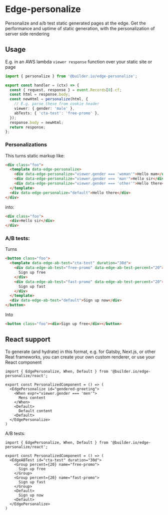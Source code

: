 # Edge-personalize

Personalize and a/b test static generated pages at the edge. Get the performance and uptime of static
generation, with the personalization of server side rendering

## Usage

E.g. in an AWS lambda `viewer response` function over your static site or page

```ts
import { personalize } from '@builder.io/edge-personalize';

export const handler = (ctx) => {
  const { request, response } = event.Records[0].cf;
  const html = response.body;
  const newHtml = personalize(html, {
    // E.g. parse these from cookie header
    viewer: { gender: 'male' },
    abTests: { 'cta-test': 'free-promo' },
  });
  response.body = newHtml;
  return response;
};
```

### Personalizations

This turns static markup like:

```html
<div class="foo">
  <template data-edge-personalize>
    <div data-edge-personalize="viewer.gender === 'woman'">Hello mam</div>
    <div data-edge-personalize="viewer.gender === 'man'">Hello sir</div>
    <div data-edge-personalize="viewer.gender === 'other'">Hello there</div>
  </template>
  <div data-edge-personalize="default">Hello there</div>
</div>
```

into:

```html
<div class="foo">
  <div>Hello sir</div>
</div>
```

### A/B tests:

Turns

```html
<button class="foo">
  <template data-edge-ab-test="cta-test" duration="30d">
    <div data-edge-ab-test="free-promo" data-edge-ab-test-percent="20">
      Sign up free
    </div>
    <div data-edge-ab-test="fast-promo" data-edge-ab-test-percent="20">
      Sign up fast
    </div>
  </template>
  <div data-edge-ab-test="default">Sign up now</div>
</button>
```

Into

```html
<button class="foo"><div>Sign up free</div></button>
```

## React support

To generate (and hydrate) in this format, e.g. for Gatsby, Next.js, or other Reat frameworks, you can create your own custom renderer, or use your React component

```tsx
import { EdgePersonalize, When, Default } from '@builder.io/edge-personalize/react';

export const PersonalizedComponent = () => (
  <EdgePersonalize id="gendered-greeting">
    <When expr="viewer.gender === 'men'">
      Mens content
    </When>
    <Default>
      Default content
    <Default>
  </EdgePersonalize>
)
```

A/B tests:

```tsx
import { EdgePersonalize, When, Default } from '@builder.io/edge-personalize/react';

export const PersonalizedComponent = () => (
  <EdgeABTest id="cta-test" duration="30d">
    <Group percent={20} name="free-promo">
      Sign up free
    </Group>
    <Group percent={20} name="fast-promo">
      Sign up fast
    </Group>
    <Default>
      Sign up now
    <Default>
  </EdgePersonalize>
)
```
